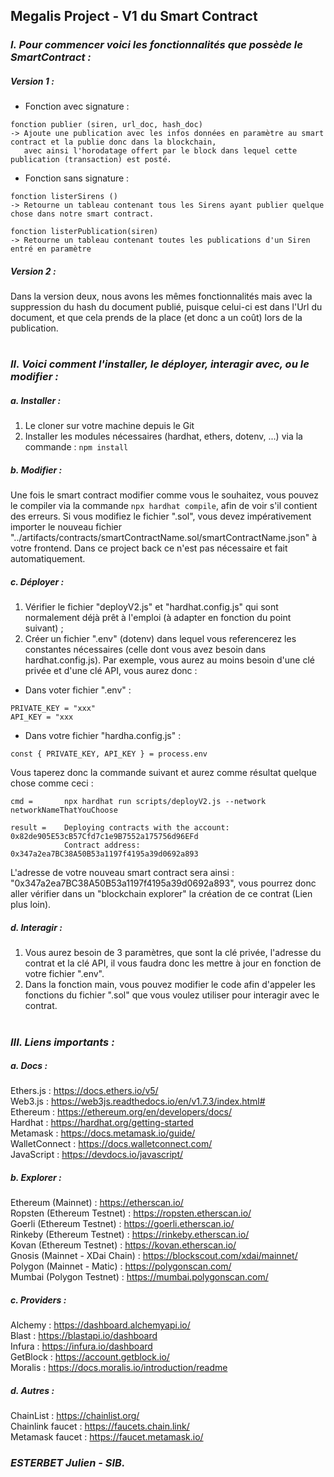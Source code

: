 ## Megalis Project - V1 du Smart Contract

### _I. Pour commencer voici les fonctionnalités que possède le SmartContract :_

##### Version 1 :
- Fonction avec signature : 
```
fonction publier (siren, url_doc, hash_doc)
-> Ajoute une publication avec les infos données en paramètre au smart contract et la publie donc dans la blockchain,
   avec ainsi l'horodatage offert par le block dans lequel cette publication (transaction) est posté.
```

- Fonction sans signature : 
```
fonction listerSirens ()
-> Retourne un tableau contenant tous les Sirens ayant publier quelque chose dans notre smart contract.

fonction listerPublication(siren)
-> Retourne un tableau contenant toutes les publications d'un Siren entré en paramètre
```

##### Version 2 :
Dans la version deux, nous avons les mêmes fonctionnalités mais avec la suppression du hash du document publié, puisque celui-ci est dans l'Url du document, et que cela prends de la place (et donc a un coût) lors de la publication.

#
### _II. Voici comment l'installer, le déployer, interagir avec, ou le modifier :_
##### a. Installer :
1. Le cloner sur votre machine depuis le Git
2. Installer les modules nécessaires (hardhat, ethers, dotenv, ...) via la commande : ```npm install```

##### b. Modifier : 
Une fois le smart contract modifier comme vous le souhaitez, vous pouvez le compiler via la commande ```npx hardhat compile```, afin de voir s'il contient des erreurs. Si vous modifiez le fichier ".sol", vous devez impérativement importer le nouveau fichier "../artifacts/contracts/smartContractName.sol/smartContractName.json" à votre frontend. Dans ce project back ce n'est pas nécessaire et fait automatiquement.

##### c. Déployer : 
1. Vérifier le fichier "deployV2.js" et "hardhat.config.js" qui sont normalement déjà prêt à l'emploi (à adapter en fonction du point suivant) ;
2. Créer un fichier ".env" (dotenv) dans lequel vous referencerez les constantes nécessaires (celle dont vous avez besoin dans hardhat.config.js).
Par exemple, vous aurez au moins besoin d'une clé privée et d'une clé API, vous aurez donc :

- Dans voter fichier ".env" :
```
PRIVATE_KEY = "xxx"
API_KEY = "xxx
```

- Dans votre fichier "hardha.config.js" :
```
const { PRIVATE_KEY, API_KEY } = process.env
```

Vous taperez donc la commande suivant et aurez comme résultat quelque chose comme ceci : 
```
cmd =       npx hardhat run scripts/deployV2.js --network networkNameThatYouChoose

result =    Deploying contracts with the account: 0x82de905E53cB57Cfd7c1e9B7552a175756d96EFd
            Contract address: 0x347a2ea7BC38A50B53a1197f4195a39d0692a893
```
L'adresse de votre nouveau smart contract sera ainsi : "0x347a2ea7BC38A50B53a1197f4195a39d0692a893", vous pourrez donc aller vérifier dans un "blockchain explorer" la création de ce contrat (Lien plus loin).

##### d. Interagir : 
1. Vous aurez besoin de 3 paramètres, que sont la clé privée, l'adresse du contrat et la clé API, il vous faudra donc les mettre à jour en fonction de votre fichier ".env". 
2. Dans la fonction main, vous pouvez modifier le code afin d'appeler les fonctions du fichier ".sol" que vous voulez utiliser pour interagir avec le contrat.

#
### _III. Liens importants :_
##### a. Docs :
Ethers.js : https://docs.ethers.io/v5/  
Web3.js : https://web3js.readthedocs.io/en/v1.7.3/index.html#   
Ethereum : https://ethereum.org/en/developers/docs/     
Hardhat : https://hardhat.org/getting-started   
Metamask : https://docs.metamask.io/guide/  
WalletConnect : https://docs.walletconnect.com/     
JavaScript : https://devdocs.io/javascript/     

##### b. Explorer : 
Ethereum (Mainnet) : https://etherscan.io/    
Ropsten (Ethereum Testnet) : https://ropsten.etherscan.io/    
Goerli (Ethereum Testnet) : https://goerli.etherscan.io/  
Rinkeby (Ethereum Testnet) : https://rinkeby.etherscan.io/    
Kovan (Ethereum Testnet) : https://kovan.etherscan.io/    
Gnosis (Mainnet - XDai Chain) : https://blockscout.com/xdai/mainnet/  
Polygon (Mainnet - Matic) : https://polygonscan.com/     
Mumbai (Polygon Testnet) : https://mumbai.polygonscan.com/

##### c. Providers : 
Alchemy : https://dashboard.alchemyapi.io/  
Blast : https://blastapi.io/dashboard   
Infura : https://infura.io/dashboard    
GetBlock : https://account.getblock.io/     
Moralis : https://docs.moralis.io/introduction/readme   

##### d. Autres : 
ChainList : https://chainlist.org/  
Chainlink faucet : https://faucets.chain.link/  
Metamask faucet : https://faucet.metamask.io/   



### **_ESTERBET Julien - SIB._**
